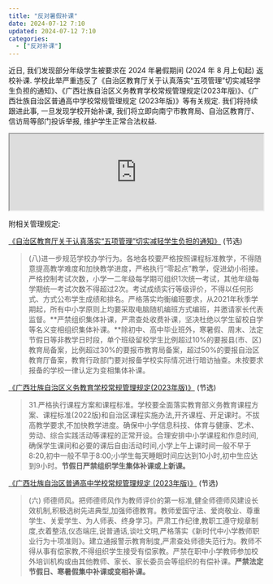 ```yaml
---
title: "反对暑假补课"
date: 2024-07-12 7:10
updated: 2024-07-12 7:10
categories:
  - ["反对补课"]
---
```


近日, 我们发现部分年级学生被要求在 2024 年暑假期间 (2024 年 8 月上旬起) 返校补课. 学校此举严重违反了《自治区教育厅关于认真落实“五项管理”切实减轻学生负担的通知》、《广西壮族自治区义务教育学校常规管理规定(2023年版)》、《广西壮族自治区普通高中学校常规管理规定 (2023年版)》等有关规定. 我们将持续跟进此事, 一旦发现学校开始补课, 我们将立即向南宁市教育局、自治区教育厅、信访局等部门投诉举报, 维护学生正常合法权益.

<!-- 投票: 你是否支持假期补课 -->
<div style="width: 100%; display: flex; justify-content: center;">
  <iframe width="100%" src="https://dk-vote.dbi.cn.eu.org/vote.html?vote-id=113178"></iframe>
</div>

<!-- more -->

附相关管理规定:

[《自治区教育厅关于认真落实“五项管理”切实减轻学生负担的通知》](http://jyt.gxzf.gov.cn/zfxxgk/fdzdgknr/tzgg_58179/t9215732.shtml) (节选)

> (八)进一步规范学校办学行为。各地各校要严格按照课程标准教学，不得随意提高教学难度和加快教学进度，严格执行“零起点”教学，促进幼小衔接。严格控制考试次数，小学一二年级每学期可组织1次统一考试，其他年级每学期统一考试次数不得超过2次。考试成绩实行等级评价，不得以任何形式、方式公布学生成绩和排名。严格落实均衡编班要求，从2021年秋季学期起，所有中小学原则上均要采取电脑随机编班方式编班，并邀请家长代表监督。**严禁组织集体补课，严肃查处收费补课，坚决杜绝以学生留校自学等名义变相组织集体补课。**除初中、高中毕业班外，寒暑假、周末、法定节假日等非教学日时段，单个班级留校学生比例超过10%的要报县(市、区)教育局备案，比例超过30%的要报市教育局备案，超过50%的要报自治区教育厅备案，教育行政部门要对报备学校实际情况进行暗访抽查。未按要求报备的学校一律认定为变相集体补课。

[《广西壮族自治区义务教育学校常规管理规定(2023年版)》](http://jyt.gxzf.gov.cn/zfxxgk/fdzdgknr/tzgg_58179/t16548159.shtml) (节选)

> 31.严格执行课程方案和课程标准。学校要全面落实教育部义务教育课程方案、课程标准(2022版)和自治区课程实施办法,开齐课程、开足课时。不拔高教学要求,不加快教学进度。确保中小学信息科技、体育与健康、艺术、劳动、综合实践活动等课程的正常开设。合理安排中小学课程和作息时间,确保学生课间和必要的课后自由活动时间,小学上午上课时间一般不早于 8:20,初中一般不早于8:00;小学生每天睡眠时间应达到10小时,初中生应达到9小时。**节假日严禁组织学生集体补课或上新课。**

[《广西壮族自治区普通高中学校常规管理规定 (2023年版)》](http://jyt.gxzf.gov.cn/zfxxgk/zc/gfxwj/t17578675.shtml) (节选)

> (六) 师德师风。把师德师风作为教师评价的第一标准,健全师德师风建设长效机制,积极选树先进典型,加强师德教育。教师爱国守法、爱岗敬业、尊重学生、关爱学生、为人师表、终身学习。严肃工作纪律,教职工遵守规章制度,衣着整洁,仪态端庄,说普通话,谈吐文明,严格落实《新时代中小学教师职业行为十项准则》。建立通报警示教育制度,严肃查处师德失范行为。教师不得从事有偿家教,不得组织学生接受有偿家教。严禁在职中小学教师参加校外培训机构或由其他教师、家长、家长委员会等组织的有偿补课。**严禁法定节假日、寒暑假集中补课或变相补课。**